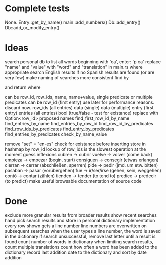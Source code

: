 Complete tests
==============
None.
    Entry::get_by_name()
    main::add_numbers()
    Db::add_entry()
    Db::add_or_modify_entry()

Ideas
=====
search personal db
    to list all words beginning with 'ca', enter: 'p ca'
replace "name" and "value" with "word" and "translation" in main.rs where appropriate
search English results if no Spanish results are found (or are very few)
make naming of searches more consistent
    find by <p> and return <r> where
	<p> can be row_id, row_ids, name, name+value, single predicate or multiple predicates
	<r> can be
	    row_id (first entry)
		use later for performance reasons. discard now.
	    row_ids (all entries)
	    data (single)
	    data (multiple)
	    entry (first entry)
	    entries (all entries)
	    bool (true/false - test for existance)
		replace with Option<row_id>
    proposed names
	find_first_row_id_by_name
	find_entries_by_name
	find_entries_by_row_id
	find_row_id_by_predicates
	find_row_ids_by_predicates
	find_entry_by_predicates
	find_entries_by_predicates
	check_by_name_value

remove "set" = "en-es"
check for existance before inserting
store in hashmap by row\_id
    lookup of row\_ids is the slowest operation at the moment
guess inflexions
    cubren -> cubrir
    vuelve -> volver (come back)
    empieza -> empezar (begin, start)
    consiguen -> consegir (etwas erlangen)
    cierran -> cerrar (abschließen, sperren)
    pide -> pedir (jmd. um etw. bitten)
    pasaban -> pasar (vorübergehen)
    fue -> ir/ser/irse (gehen, sein, weggehen)
    contó -> contar (zählen)
    tienden -> tender (to tend to)
    predice -> predecir (to predict)
make useful browsable documentation of source code

Done
====
exclude more granular results from broader results
show recent searches
    hand pick search results and store in personal dictionary
    implementation
	every row shown gets a line number
	line numbers are overwritten on subsequent searches
	when the user types a line number, the word is saved in the dictionary
if search unsuccessful, remove last letter until a result is found
count number of words in dictionary
when limiting search results, count multiple translations
count how often a word has been added to the dictionary
record last addition date to the dictionary
    and sort by date addition
